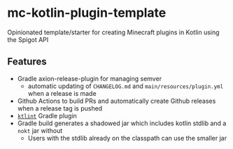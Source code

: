# mc-kotlin-plugin-template
Opinionated template/starter for creating Minecraft plugins in Kotlin using the Spigot API

## Features

- Gradle axion-release-plugin for managing semver
  - automatic updating of `CHANGELOG.md` and `main/resources/plugin.yml` when a release is made
- Github Actions to build PRs and automatically create Github releases when a release tag is pushed
- [`ktlint`](https://github.com/JLLeitschuh/ktlint-gradle) Gradle plugin
- Gradle build generates a shadowed jar which includes kotlin stdlib and a `nokt` jar without
  - Users with the stdlib already on the classpath can use the smaller jar
